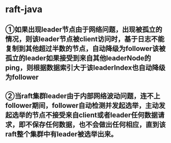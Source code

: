 # raft-java
## ①如果出现leader节点由于网络问题，出现被孤立的情况，则该leader节点被client访问时，基于日志不能复制到其他超过半数的节点，自动降级为follower该被孤立的leader如果接受到来自其他leaderNode的ping，则根据数据索引大于该leaderIndex也自动降级为follower
## ②当raft集群leader由于内部网络波动问题，连不上follower期间，follower自动检测并发起选举，主动发起选举的节点不接受来自client或者leader任何数据请求，即不保存任何数据，也不会做出任何相应，直到该raft整个集群中有leader被选举出来。
